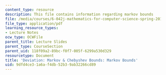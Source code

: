 ```yaml
---
content_type: resource
description: This file contains information regarding markov bounds
file: /media/courses/6-042j-mathematics-for-computer-science-spring-2015/9dfd4ce31a6af4db52b39ab32266cd89_MIT6_042JS15_MarkovBounds.pdf
file_type: application/pdf
learning_resource_types:
- Lecture Notes
ocw_type: OCWFile
parent_title: Lecture Slides
parent_type: CourseSection
parent_uid: 118f09a2-89bc-f0f7-005f-6299a530d329
resourcetype: Document
title: 'Deviation: Markov & Chebyshev Bounds: Markov Bounds'
uid: 9dfd4ce3-1a6a-f4db-52b3-9ab32266cd89
---
```

